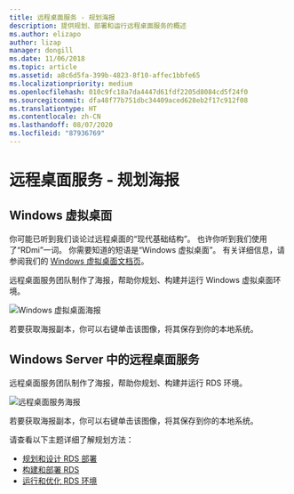 ```yaml
---
title: 远程桌面服务 - 规划海报
description: 提供规划、部署和运行远程桌面服务的概述
ms.author: elizapo
author: lizap
manager: dongill
ms.date: 11/06/2018
ms.topic: article
ms.assetid: a8c6d5fa-399b-4823-8f10-affec1bbfe65
ms.localizationpriority: medium
ms.openlocfilehash: 010c9fc18a7da4447d61fdf2205d8084cd5f24f0
ms.sourcegitcommit: dfa48f77b751dbc34409aced628eb2f17c912f08
ms.translationtype: HT
ms.contentlocale: zh-CN
ms.lasthandoff: 08/07/2020
ms.locfileid: "87936769"
---
```

# <a name="remote-desktop-services---planning-poster"></a>远程桌面服务 - 规划海报

## <a name="windows-virtual-desktop"></a>Windows 虚拟桌面

你可能已听到我们谈论过远程桌面的“现代基础结构”。 也许你听到我们使用了“RDmi”一词。 你需要知道的短语是“Windows 虚拟桌面”。 有关详细信息，请参阅我们的 [Windows 虚拟桌面文档页](/azure/virtual-desktop/)。

远程桌面服务团队制作了海报，帮助你规划、构建并运行 Windows 虚拟桌面环境。

![Windows 虚拟桌面海报](./media/wvd-poster-download.png)

若要获取海报副本，你可以右键单击该图像，将其保存到你的本地系统。

## <a name="remote-desktop-services-in-windows-server"></a>Windows Server 中的远程桌面服务

远程桌面服务团队制作了海报，帮助你规划、构建并运行 RDS 环境。

![远程桌面服务海报](./media/rds-poster-download.png)

若要获取海报副本，你可以右键单击该图像，将其保存到你的本地系统。

请查看以下主题详细了解规划方法：

- [规划和设计 RDS 部署](rds-plan-and-design.md)
- [构建和部署 RDS](rds-build-and-deploy.md)
- [运行和优化 RDS 环境](rds-run-and-tune.md)
